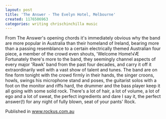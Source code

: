 ```yaml
---
layout: post
title: 'The Answer - The Evelyn Hotel, Melbourne'
created: 1176506963
categories: writing chrischinchilla music
---
```


From The Answer's opening chords it's immediately obvious why the band are more popular in Australia than their homeland of Ireland, bearing more than a passing resemblance to a certain electrically themed Australian four piece, a member of the crowd even shouts, 'Welcome Home!√Æ Fortunately there's more to the band, they seemingly channel aspects of every major 'Rawk' band from the past four decades, and carry it off it extraordinarily well with a vast show of talent and tunes. The band are on fine form tonight with the crowd firmly in their hands, the singer croons, howls, swings his microphone stand and poses, the guitarist solos with a foot on the monitor and riffs hard, the drummer and the bass player keep it all going with some solid rock. There's a lot of hair, a lot of volume, a lot of ego and a lot of sweat, the perfect ingredients and dare I say it, the perfect answer(!) for any night of fully blown, seat of your pants' Rock.

Published in www.rockus.com.au
